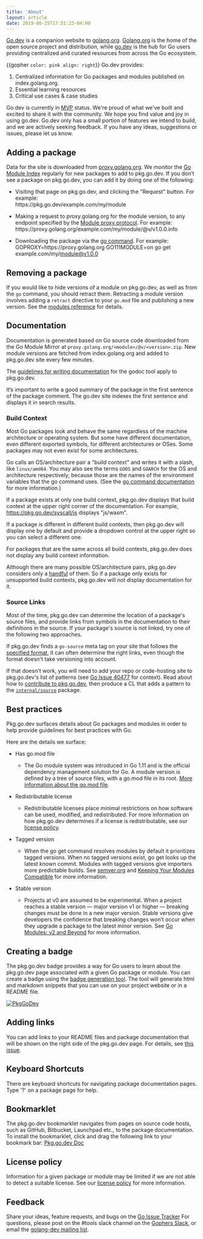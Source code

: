 ```yaml
---
title: 'About'
layout: article
date: 2019-06-25T17:51:23-04:00
---
```


[Go.dev](https://go.dev) is a companion website to [golang.org](https://golang.org). [Golang.org](https://golang.org) is the home of the open source project and distribution, while [go.dev](https://go.dev) is the hub for Go users providing centralized and curated resources from across the Go ecosystem.

{{gopher `
  color: pink
  align: right
`}}
Go.dev provides:

1. Centralized information for Go packages and modules published on index.golang.org.
2. Essential learning resources
3. Critical use cases & case studies

Go.dev is currently in [MVP](https://en.wikipedia.org/wiki/Minimum_viable_product) status. We're proud of what we've built and excited to share it with the community. We hope you find value and joy in using go.dev. Go.dev only has a small portion of features we intend to build, and we are actively seeking feedback. If you have any ideas, suggestions or issues, please let us know.

## Adding a package
Data for the site is downloaded from [proxy.golang.org](https://proxy.golang.org/). We monitor the [Go Module Index](https://index.golang.org/index) regularly for new packages to add to pkg.go.dev. If you don’t see a package on pkg.go.dev, you can add it by doing one of the following:

* Visiting that page on pkg.go.dev, and clicking the "Request" button. For example: <br /> https://<span></span>pkg.go.dev/example.com/my/module

*  Making a request to proxy.golang.org for the module version, to any endpoint specified by the [Module proxy protocol](https://golang.org/cmd/go/#hdr-Module_proxy_protocol). For example: <br /> https://<span></span>proxy.golang.org/example.com/my/module/@v/v1.0.0.info

*  Downloading the package via the [go command](https://golang.org/cmd/go/#hdr-Add_dependencies_to_current_module_and_install_them). For example:  <br /> GOPROXY=https://<span></span>proxy.golang.org GO111MODULE=on go get example.com/my/module@v1.0.0

## Removing a package
If you would like to hide versions of a module on pkg.go.dev, as well as from
the `go` command, you should retract them. Retracting a module version involves
adding a `retract` directive to your `go.mod` file and publishing a new version.
See the [modules reference](https://golang.org/ref/mod#go-mod-file-retract) for
details.

## Documentation

Documentation is generated based on Go source code downloaded from the Go Module Mirror at `proxy.golang.org/<module>/@v/<version>.zip`. New module versions are fetched from index.golang.org and added to pkg.go.dev site every few minutes.

The [guidelines for writing documentation](https://blog.golang.org/godoc) for the godoc tool apply to pkg.go.dev.

It’s important to write a good summary of the package in the first sentence of the package comment. The go.dev site indexes the first sentence and displays it in search results.

### Build Context

Most Go packages look and behave the same regardless of the machine architecture
or operating system. But some have different documentation, even different
exported symbols, for different architectures or OSes. Some packages may not even
exist for some architectures.

Go calls an OS/architecture pair a "build context" and writes it with a slash,
like `linux/amd64`. You may also see the terms `GOOS` and `GOARCH` for the OS
and architecture respectively, because those are the names of the environment
variables that the go command uses. (See the [go command
documentation](https://golang.org/cmd/go) for more information.)

If a package exists at only one build context, pkg.go.dev displays that build
context at the upper right corner of the documentation. For example,
https://pkg.go.dev/syscall/js displays "js/wasm".

If a package is different in different build contexts, then pkg.go.dev will
display one by default and provide a dropdown control at the upper right so you
can select a different one.

For packages that are the same across all build contexts, pkg.go.dev does not
display any build context information.

Although there are many possible OS/architecture pairs, pkg.go.dev considers
only a
[handful](https://go.googlesource.com/pkgsite/+/master/internal/build_context.go#29)
of them. So if a package only exists for unsupported build contexts, pkg.go.dev
will not display documentation for it.

### Source Links

Most of the time, pkg.go.dev can determine the location of a package's source
files, and provide links from symbols in the documentation to their definitions
in the source. If your package's source is not linked, try one of the following
two approaches.

If pkg.go.dev finds a `go-source` meta tag on your site that follows the
[specified format](https://github.com/golang/gddo/wiki/Source-Code-Links), it
can often determine the right links, even though the format doesn't take
versioning into account.

If that doesn't work, you will need to add your repo or code-hosting site to
pkg.go.dev's list of patterns (see  [Go Issue 40477](https://golang.org/issues/40477) for context).
Read about how to [contribute to pkg.go.dev](https://go.googlesource.com/pkgsite#contributing),
then produce a CL that adds a pattern to the
[`internal/source`](https://go.googlesource.com/pkgsite/+/refs/heads/master/internal/source/source.go)
package.

## Best practices

Pkg.go.dev surfaces details about Go packages and modules in order to help provide guidelines for best practices with Go.

Here are the details we surface:

* Has go.mod file
  * The Go module system was introduced in Go 1.11 and is the official dependency management solution for Go. A module version is defined by a tree of source files, with a go.mod file in its root. [More information about the go.mod file](https://golang.org/cmd/go/#hdr-The_go_mod_file).

* Redistributable license
  * Redistributable licenses place minimal restrictions on how software can be used, modified, and redistributed. For more information on how pkg.go.dev determines if a license is redistributable, see our [license policy](http://pkg.go.dev/license-policy).

* Tagged version
  * When the go get command resolves modules by default it prioritizes tagged versions. When no tagged versions exist, go get looks up the latest known commit. Modules with tagged versions give importers more predictable builds. See [semver.org](https://semver.org) and [Keeping Your Modules Compatible](https://blog.golang.org/module-compatibility) for more information.

* Stable version
  * Projects at v0 are assumed to be experimental. When a project reaches a stable version — major version v1 or higher — breaking changes must be done in a new major version. Stable versions give developers the confidence that breaking changes won’t occur when they upgrade a package to the latest minor version. See [Go Modules: v2 and Beyond](https://blog.golang.org/v2-go-modules) for more information.

## Creating a badge

The pkg.go.dev badge provides a way for Go users to learn about the pkg.go.dev page associated with a given Go package or module. You can create a badge using the [badge generation tool](https://pkg.go.dev/badge). The tool will generate html and markdown snippets that you can use on your project website or in a README file.

[![PkgGoDev](https://pkg.go.dev/badge/golang.org/x/pkgsite)](https://pkg.go.dev/golang.org/x/pkgsite)

## Adding links

You can add links to your README files and package documentation that will be
shown on the right side of the pkg.go.dev page. For details, see [this
issue](https://golang.org/issue/42968).

## Keyboard Shortcuts

There are keyboard shortcuts for navigating package documentation pages. Type '?' on a package page for help.

## Bookmarklet

The pkg.go.dev bookmarklet navigates from pages on source code hosts, such as GitHub, Bitbucket, Launchpad etc., to the package documentation. To install the bookmarklet, click and drag the following link to your bookmark bar: <a href="javascript:(function(){ const pathRegex = window.location.pathname.match(/([^\/]+)(?:\/([^\/]+))?/); const host = window.location.hostname; if (pathRegex) { window.location='https://pkg.go.dev/'+host+'/'+pathRegex[0]; } else { alert('There was an error navigating to pkg.go.dev!'); } })()">Pkg.go.dev Doc</a>

## License policy
Information for a given package or module may be limited if we are not able to detect a suitable license. See our [license policy](https://pkg.go.dev/license-policy) for more information.

## Feedback

Share your ideas, feature requests, and bugs on the [Go Issue Tracker](https://golang.org/s/discovery-feedback) For questions, please post on the #tools slack channel on the [Gophers Slack](https://invite.slack.golangbridge.org/), or email the [golang-dev mailing list](https://groups.google.com/group/golang-dev).
